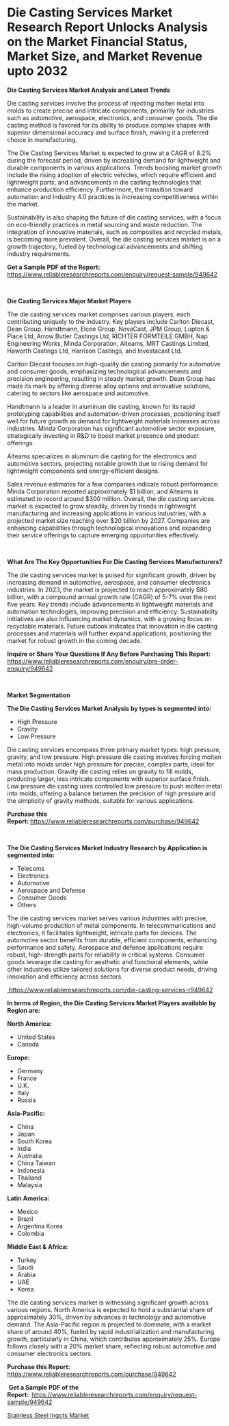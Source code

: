 <p><h1>Die Casting Services Market Research Report Unlocks Analysis on the Market Financial Status, Market Size, and Market Revenue upto 2032</h1></p><p><strong>Die Casting Services Market Analysis and Latest Trends</strong></p>
<p><p>Die casting services involve the process of injecting molten metal into molds to create precise and intricate components, primarily for industries such as automotive, aerospace, electronics, and consumer goods. The die casting method is favored for its ability to produce complex shapes with superior dimensional accuracy and surface finish, making it a preferred choice in manufacturing.</p><p>The Die Casting Services Market is expected to grow at a CAGR of 8.2% during the forecast period, driven by increasing demand for lightweight and durable components in various applications. Trends boosting market growth include the rising adoption of electric vehicles, which require efficient and lightweight parts, and advancements in die casting technologies that enhance production efficiency. Furthermore, the transition toward automation and Industry 4.0 practices is increasing competitiveness within the market. </p><p>Sustainability is also shaping the future of die casting services, with a focus on eco-friendly practices in metal sourcing and waste reduction. The integration of innovative materials, such as composites and recycled metals, is becoming more prevalent. Overall, the die casting services market is on a growth trajectory, fueled by technological advancements and shifting industry requirements.</p></p>
<p><strong>Get a Sample PDF of the Report:&nbsp;</strong> <a href="https://www.reliableresearchreports.com/enquiry/request-sample/949642?utm_campaign=3090&utm_medium=2&utm_source=Github&utm_content=ia&utm_term=06032025&utm_id=die-casting-services">https://www.reliableresearchreports.com/enquiry/request-sample/949642</a></p>
<p>&nbsp;</p>
<p><strong>Die Casting Services Major Market Players</strong></p>
<p><p>The die casting services market comprises various players, each contributing uniquely to the industry. Key players include Carlton Diecast, Dean Group, Handtmann, Elcee Group, NovaCast, JPM Group, Lupton & Place Ltd, Arrow Butler Castings Ltd, RICHTER FORMTEILE GMBH, Nap Engineering Works, Minda Corporation, Alteams, MRT Castings Limited, Haworth Castings Ltd, Harrison Castings, and Investacast Ltd.  </p><p>Carlton Diecast focuses on high-quality die casting primarily for automotive and consumer goods, emphasizing technological advancements and precision engineering, resulting in steady market growth. Dean Group has made its mark by offering diverse alloy options and innovative solutions, catering to sectors like aerospace and automotive.  </p><p>Handtmann is a leader in aluminum die casting, known for its rapid prototyping capabilities and automation-driven processes, positioning itself well for future growth as demand for lightweight materials increases across industries. Minda Corporation has significant automotive sector exposure, strategically investing in R&D to boost market presence and product offerings.  </p><p>Alteams specializes in aluminum die casting for the electronics and automotive sectors, projecting notable growth due to rising demand for lightweight components and energy-efficient designs.  </p><p>Sales revenue estimates for a few companies indicate robust performance: Minda Corporation reported approximately $1 billion, and Alteams is estimated to record around $300 million. Overall, the die casting services market is expected to grow steadily, driven by trends in lightweight manufacturing and increasing applications in various industries, with a projected market size reaching over $20 billion by 2027. Companies are enhancing capabilities through technological innovations and expanding their service offerings to capture emerging opportunities effectively.</p></p>
<p>&nbsp;</p>
<p><strong>What Are The Key Opportunities For Die Casting Services Manufacturers?</strong></p>
<p><p>The die casting services market is poised for significant growth, driven by increasing demand in automotive, aerospace, and consumer electronics industries. In 2023, the market is projected to reach approximately $80 billion, with a compound annual growth rate (CAGR) of 5-7% over the next five years. Key trends include advancements in lightweight materials and automation technologies, improving precision and efficiency. Sustainability initiatives are also influencing market dynamics, with a growing focus on recyclable materials. Future outlook indicates that innovation in die casting processes and materials will further expand applications, positioning the market for robust growth in the coming decade.</p></p>
<p><strong>Inquire or Share Your Questions If Any Before Purchasing This Report:</strong> <a href="https://www.reliableresearchreports.com/enquiry/pre-order-enquiry/949642?utm_campaign=3090&utm_medium=2&utm_source=Github&utm_content=ia&utm_term=06032025&utm_id=die-casting-services">https://www.reliableresearchreports.com/enquiry/pre-order-enquiry/949642</a></p>
<p>&nbsp;</p>
<p><strong>Market Segmentation</strong></p>
<p><strong>The Die Casting Services Market Analysis by types is segmented into:</strong></p>
<p><ul><li>High Pressure</li><li>Gravity</li><li>Low Pressure</li></ul></p>
<p><p>Die casting services encompass three primary market types: high pressure, gravity, and low pressure. High pressure die casting involves forcing molten metal into molds under high pressure for precise, complex parts, ideal for mass production. Gravity die casting relies on gravity to fill molds, producing larger, less intricate components with superior surface finish. Low pressure die casting uses controlled low pressure to push molten metal into molds, offering a balance between the precision of high pressure and the simplicity of gravity methods, suitable for various applications.</p></p>
<p><strong>Purchase this Report:&nbsp;</strong><a href="https://www.reliableresearchreports.com/purchase/949642?utm_campaign=3090&utm_medium=2&utm_source=Github&utm_content=ia&utm_term=06032025&utm_id=die-casting-services">https://www.reliableresearchreports.com/purchase/949642</a></p>
<p>&nbsp;</p>
<p><strong>The Die Casting Services Market Industry Research by Application is segmented into:</strong></p>
<p><ul><li>Telecoms</li><li>Electronics</li><li>Automotive</li><li>Aerospace and Defense</li><li>Consumer Goods</li><li>Others</li></ul></p>
<p><p>The die casting services market serves various industries with precise, high-volume production of metal components. In telecommunications and electronics, it facilitates lightweight, intricate parts for devices. The automotive sector benefits from durable, efficient components, enhancing performance and safety. Aerospace and defense applications require robust, high-strength parts for reliability in critical systems. Consumer goods leverage die casting for aesthetic and functional elements, while other industries utilize tailored solutions for diverse product needs, driving innovation and efficiency across sectors.</p></p>
<p><a href="https://www.reliableresearchreports.com/die-casting-services-r949642?utm_campaign=3090&utm_medium=2&utm_source=Github&utm_content=ia&utm_term=06032025&utm_id=die-casting-services">&nbsp;https://www.reliableresearchreports.com/die-casting-services-r949642</a></p>
<p><strong>In terms of Region, the Die Casting Services Market Players available by Region are:</strong></p>
<p>
    <p> <strong> North America: </strong>
        <ul>
            <li>United States</li>
            <li>Canada</li>
        </ul>
        </p> 
    <p> <strong> Europe: </strong>
        <ul>
            <li>Germany</li>
            <li>France</li>
            <li>U.K.</li>
            <li>Italy</li>
            <li>Russia</li>
        </ul>
        </p> 
    <p> <strong> Asia-Pacific: </strong>
        <ul>
            <li>China</li>
            <li>Japan</li>
            <li>South Korea</li>
            <li>India</li>
            <li>Australia</li>
            <li>China Taiwan</li>
            <li>Indonesia</li>
            <li>Thailand</li>
            <li>Malaysia</li>
        </ul>
        </p> 
    <p> <strong> Latin America: </strong>
        <ul>
            <li>Mexico</li>
            <li>Brazil</li>
            <li>Argentina Korea</li>
            <li>Colombia</li>
        </ul>
        </p> 
    <p> <strong> Middle East & Africa: </strong>
        <ul>
            <li>Turkey</li>
            <li>Saudi</li>
            <li>Arabia</li>
            <li>UAE</li>
            <li>Korea</li>
        </ul>
    </p>
    </p>
<p><p>The die casting services market is witnessing significant growth across various regions. North America is expected to hold a substantial share of approximately 30%, driven by advances in technology and automotive demand. The Asia-Pacific region is projected to dominate, with a market share of around 40%, fueled by rapid industrialization and manufacturing growth, particularly in China, which contributes approximately 25%. Europe follows closely with a 20% market share, reflecting robust automotive and consumer electronics sectors.</p></p>
<p><strong>Purchase this Report: </strong><a href="https://www.reliableresearchreports.com/purchase/949642?utm_campaign=3090&utm_medium=2&utm_source=Github&utm_content=ia&utm_term=06032025&utm_id=die-casting-services">https://www.reliableresearchreports.com/purchase/949642</a></p>
<p>&nbsp;<strong>Get a Sample PDF of the Report:&nbsp;&nbsp;</strong><a href="https://www.reliableresearchreports.com/enquiry/request-sample/949642?utm_campaign=3090&utm_medium=2&utm_source=Github&utm_content=ia&utm_term=06032025&utm_id=die-casting-services">https://www.reliableresearchreports.com/enquiry/request-sample/949642</a></p>
<p><strong></strong></p>
<p><p><a href="https://github.com/elodielamto06/Market-Research-Report-List-1/blob/main/stainless-steel-ingots-market.md?utm_campaign=3090&utm_medium=2&utm_source=Github&utm_content=ia&utm_term=06032025&utm_id=die-casting-services">Stainless Steel Ingots Market</a></p></p>